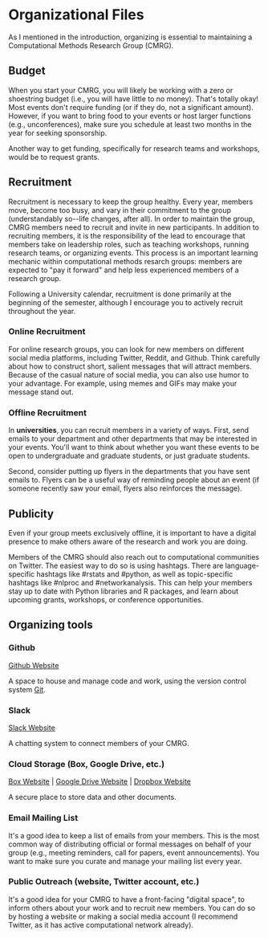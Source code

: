 # Organizational Files
As I mentioned in the introduction, organizing is essential to maintaining a Computational Methods Research Group (CMRG). 

## Budget
When you start your CMRG, you will likely be working with a zero or shoestring budget (i.e., you will have little to no money). That's totally okay! Most events don't require funding (or if they do, not a significant amount). However, if you want to bring food to your events or host larger functions (e.g., unconferences), make sure you schedule at least two months in the year for seeking sponsorship. 

Another way to get funding, specifically for research teams and workshops, would be to request grants. 

## Recruitment
Recruitment is necessary to keep the group healthy. Every year, members move, become too busy, and vary in their commitment to the group (understandably so--life changes, after all). In order to maintain the group, CMRG members need to recruit and invite in new participants. In addition to recruiting members, it is the responsibility of the lead to encourage that members take on leadership roles, such as teaching workshops, running research teams, or organizing events. This process is an important learning mechanic within computational methods resarch groups: members are expected to "pay it forward" and help less experienced members of a research group.

Following a University calendar, recruitment is done primarily at the beginning of the semester, although I encourage you to actively recruit throughout the year. 

### Online Recruitment
For online research groups, you can look for new members on different social media platforms, including Twitter, Reddit, and Github. Think carefully about how to construct short, salient messages that will attract members. Because of the casual nature of social media, you can also use humor to your advantage. For example, using memes and GIFs may make your message stand out.

### Offline Recruitment
In **universities**, you can recruit members in a variety of ways. First, send emails to your department and other departments that may be interested in your events. You'll want to think about whether you want these events to be open to undergraduate and graduate students, or just graduate students. 

Second, consider putting up flyers in the departments that you have sent emails to. Flyers can be a useful way of reminding people about an event (if someone recently saw your email, flyers also reinforces the message). 

## Publicity
Even if your group meets exclusively offline, it is important to have a digital presence to make others aware of the research and work you are doing.

Members of the CMRG should also reach out to computational communities on Twitter. The easiest way to do so is using hashtags. There are language-specific hashtags like #rstats and #python, as well as topic-specific hashtags like #nlproc and #networkanalysis. This can help your members stay up to date with Python libraries and R packages, and learn about upcoming grants, workshops, or conference opportunities.

## Organizing tools

### Github
[Github Website](https://github.com/)

A space to house and manage code and work, using the version control system [Git](https://git-scm.com/).

### Slack
[Slack Website](https://slack.com/)

A chatting system to connect members of your CMRG.

### Cloud Storage (Box, Google Drive, etc.)
[Box Website](https://www.box.com/home) | [Google Drive Website](https://www.google.com/docs/about/) | [Dropbox Website](https://www.dropbox.com)

A secure place to store data and other documents.

### Email Mailing List

It's a good idea to keep a list of emails from your members. This is the most common way of distributing official or formal messages on behalf of your group (e.g., meeting reminders, call for papers, event announcements). You want to make sure you curate and manage your mailing list every year.

### Public Outreach (website, Twitter account, etc.)

It's a good idea for your CMRG to have a front-facing "digital space", to inform others about your work and to recruit new members. You can do so by hosting a website or making a social media account (I recommend Twitter, as it has active computational network already).
